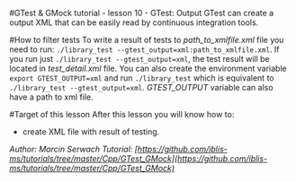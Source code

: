 #GTest & GMock tutorial - lesson 10 - GTest: Output
GTest can create a output XML that can be easily read by continuous integration tools.

#How to filter tests
To write a result of tests to *path_to_xmlfile.xml* file you need to run: `./library_test --gtest_output=xml:path_to_xmlfile.xml`. If you run just `./library_test --gtest_output=xml`, the test result will be located in *test_detail.xml* file. You can also create the environment variable `export GTEST_OUTPUT=xml` and run `./library_test` which is equivalent to `./library_test --gtest_output=xml`. *GTEST_OUTPUT* variable can also have a path to xml file.

#Target of this lesson
After this lesson you will know how to:
- create XML file with result of testing.


*Author: Marcin Serwach*
*Tutorial: [https://github.com/iblis-ms/tutorials/tree/master/Cpp/GTest_GMock](https://github.com/iblis-ms/tutorials/tree/master/Cpp/GTest_GMock)*
